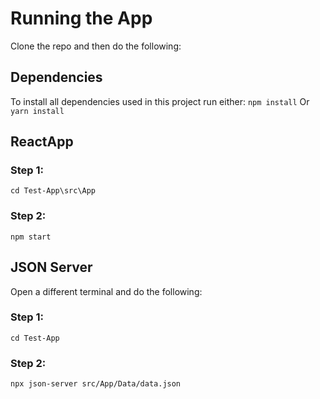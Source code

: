# Running the App

Clone the repo and then do the following:

## Dependencies
To install all dependencies used in this project run either:
`npm install`
Or
`yarn install`

## ReactApp
### Step 1: 
`cd Test-App\src\App`
### Step 2:
`npm start`

## JSON Server
Open a different terminal and do the following: 
### Step 1: 
`cd Test-App` 
### Step 2: 
`npx json-server src/App/Data/data.json`
